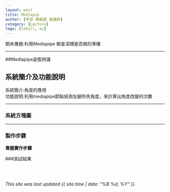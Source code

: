 ```yaml
---
layout: post
title: Mediapip
author: [李昱 陳毅展 張雅婷]
category: [Lecture]
tags: [jekyll, ai]
---
```


期末專題:利用Mediapipe 檢查深蹲是否做的準確

---
##Mediapipe姿態辨識

## 系統簡介及功能說明
系統簡介:角度的應用   <br />
功能說明:利用mediapipe節點偵測左腳所夾角度，來計算出角度改變的次數   <br />

---
### 系統方塊圖

---
### 製作步驟

**專題實作步驟**

###測試結果




<br />
<br />

*This site was last updated {{ site.time | date: "%B %d, %Y" }}.*

